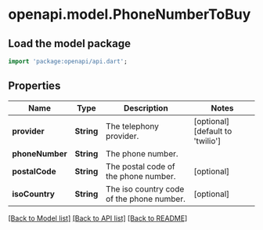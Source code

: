 # openapi.model.PhoneNumberToBuy

## Load the model package
```dart
import 'package:openapi/api.dart';
```

## Properties
Name | Type | Description | Notes
------------ | ------------- | ------------- | -------------
**provider** | **String** | The telephony provider. | [optional] [default to 'twilio']
**phoneNumber** | **String** | The phone number. | 
**postalCode** | **String** | The postal code of the phone number. | [optional] 
**isoCountry** | **String** | The iso country code of the phone number. | [optional] 

[[Back to Model list]](../README.md#documentation-for-models) [[Back to API list]](../README.md#documentation-for-api-endpoints) [[Back to README]](../README.md)



